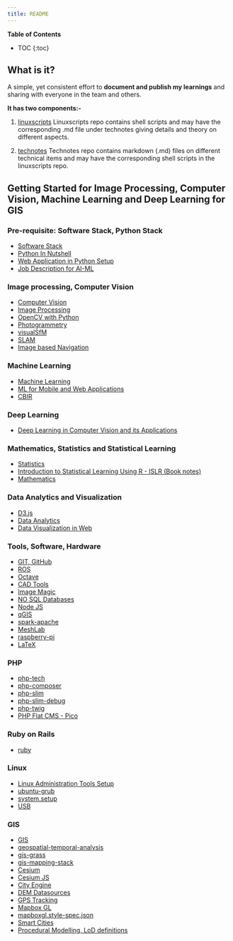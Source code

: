 ```yaml
---
title: README
---
```


**Table of Contents**
* TOC
{:toc}


## What is it?

A simple, yet consistent effort to **document and publish my learnings** and sharing with everyone in the team and others.

**It has two components:-**
1. [linuxscripts](https://github.com/mangalbhaskar/linuxscripts)
Linuxscripts repo contains shell scripts and may have the corresponding .md file under technotes giving details and theory on different aspects.

2. [technotes](https://github.com/mangalbhaskar/technotes)
Technotes repo contains markdown (.md) files on different technical items and may have the corresponding shell scripts in the linuxscripts repo.

## Getting Started for Image Processing, Computer Vision, Machine Learning and Deep Learning for GIS

### **Pre-requisite: Software Stack, Python Stack**
* [Software Stack](https://github.com/mangalbhaskar/linuxscripts/blob/master/README.md)
* [Python In Nutshell](https://github.com/mangalbhaskar/pragmatic-approach-4-learning-data-visualisation/blob/master/chapter-1/python-in-nutshell.md)
* [Web Application in Python Setup](https://github.com/mangalbhaskar/pragmatic-approach-4-learning-data-visualisation/blob/master/chapter-2/web-application-in-python-setup.md)
* [Job Description for AI-ML](jd.ai-ml.md)

### **Image processing, Computer Vision**
* [Computer Vision](computer-vision.md)
* [Image Processing](image-processing.md)
* [OpenCV with Python](opencv-with-python.md)
* [Photogrammetry](photogrammetry.md)
* [visualSfM](visualSfM.md)
* [SLAM](slam.md)
* [Image based Navigation](image-based-navigation.md)

### **Machine Learning**
* [Machine Learning](machine-learning.md)
* [ML for Mobile and Web Applications](ml-for-mobile-and-web-applications.md)
* [CBIR](cbir.ml.md)

### **Deep Learning**
* [Deep Learning in Computer Vision and its Applications](deep-learning-in-computer-vision-and-its-applications.md)

### **Mathematics, Statistics and Statistical Learning**
* [Statistics](stats.md)
* [Introduction to Statistical Learning Using R - ISLR (Book notes)](islr-book-notes.md)
* [Mathematics](maths.md)

### **Data Analytics and Visualization**
* [D3.js](d3.js.md)
* [Data Analytics](data-analytics.md)
* [Data Visualization in Web](data-visualization-in-web.md)

### **Tools, Software, Hardware**
* [GIT, GitHub](git-github.md)
* [ROS](ROS.md)
* [Octave](octave.md)
* [CAD Tools](cad-tools.md)
* [Image Magic](image-magic.md)
* [NO SQL Databases](no-sql.md)
* [Node JS](nodejs.md)
* [qGIS](qgis.md)
* [spark-apache](spark-apache.md)
* [MeshLab](meshlab.md)
* [raspberry-pi](raspberry-pi.md)
* [LaTeX](latex.md)

### **PHP**
* [php-tech](php-tech.md)
* [php-composer](php-composer.md)
* [php-slim](php-slim.md)
* [php-slim-debug](php-slim-debug.md)
* [php-twig](php-twig.md)
* [PHP Flat CMS - Pico](pico-welcome.md)

### **Ruby on Rails**
* [ruby](ruby.md)

### **Linux**
* [Linux Administration Tools Setup](linux-administration-tools-setup.md)
* [ubuntu-grub](ubuntu-grub.md)
* [system.setup](system.setup.md)
* [USB](usb.md)

### **GIS**
* [GIS](gis.md)
* [geospatial-temporal-analysis](geospatial-temporal-analysis.md)
* [gis-grass](gis-grass.md)
* [gis-mapping-stack](gis-mapping-stack.md)
* [Cesium](cesiumjs.md)
* [Cesium JS](cesium.js.md)
* [City Engine](city-engine-readme.md)
* [DEM Datasources](dem-datasources.md)
* [GPS Tracking](gps-tracking.md)
* [Mapbox GL](mapbox-gl.md)
* [mapboxgl.style-spec.json](mapboxgl.style-spec.json.md)
* [Smart Cities](smart-cities.md)
* [Procedural Modelling, LoD definitions](procedural-modelling.md)